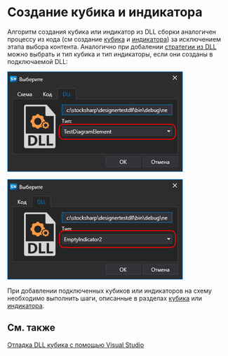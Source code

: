 # Создание кубика и индикатора

Алгоритм создания кубика или индикатор из DLL сборки аналогичен процессу из кода (см создание [кубика](Designer_Combine_Source_code_and_standard_elements.md) и [индикатора](Designer_Creating_indicator_from_source_code.md)) за исключением этапа выбора контента. Аналогично при добалении [стратегии из DLL](Designer_Creating_strategy_from_dll.md) можно выбрать и тип кубика и тип индикаторы, если они созданы в подключаемой DLL:

![Designer_Import_Element_00](../images/Designer_Import_Element_00.png)

![Designer_Import_Indicator_00](../images/Designer_Import_Indicator_00.png)

При добавлении подключенных кубиков или индикаторов на схему необходимо выполнить шаги, описанные в разделах [кубика](Designer_Combine_Source_code_and_standard_elements.md) или [индикатора](Designer_Creating_indicator_from_source_code.md).

## См. также

[Отладка DLL кубика с помощью Visual Studio](Designer_Debugging_DLL_using_Visual_Studio.md)
